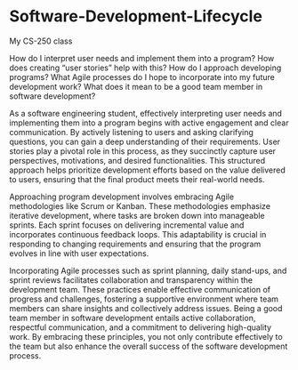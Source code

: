 # Software-Development-Lifecycle
My CS-250 class


How do I interpret user needs and implement them into a program? How does creating “user stories” help with this?
How do I approach developing programs? What Agile processes do I hope to incorporate into my future development work?
What does it mean to be a good team member in software development?


As a software engineering student, effectively interpreting user needs and implementing them into a program begins with active engagement and clear communication. By actively listening to users and asking clarifying questions, you can gain a deep understanding of their requirements. User stories play a pivotal role in this process, as they succinctly capture user perspectives, motivations, and desired functionalities. This structured approach helps prioritize development efforts based on the value delivered to users, ensuring that the final product meets their real-world needs.

Approaching program development involves embracing Agile methodologies like Scrum or Kanban. These methodologies emphasize iterative development, where tasks are broken down into manageable sprints. Each sprint focuses on delivering incremental value and incorporates continuous feedback loops. This adaptability is crucial in responding to changing requirements and ensuring that the program evolves in line with user expectations.

Incorporating Agile processes such as sprint planning, daily stand-ups, and sprint reviews facilitates collaboration and transparency within the development team. These practices enable effective communication of progress and challenges, fostering a supportive environment where team members can share insights and collectively address issues. Being a good team member in software development entails active collaboration, respectful communication, and a commitment to delivering high-quality work. By embracing these principles, you not only contribute effectively to the team but also enhance the overall success of the software development process.
